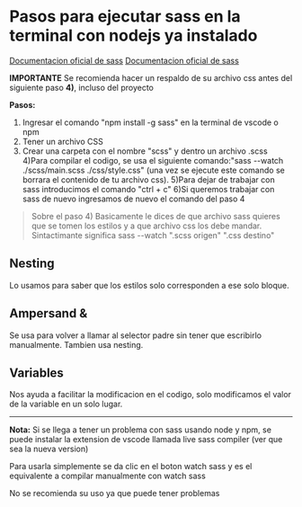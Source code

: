 # Pasos para ejecutar sass en la terminal con nodejs ya instalado

[Documentacion oficial de sass](https://sass-lang.com/guide)
[Documentacion oficial de sass](https://sass-lang.com/guide)

**IMPORTANTE**
Se recomienda hacer un respaldo de su archivo css antes del siguiente paso **4)**, incluso del proyecto

**Pasos:**

1) Ingresar el comando "npm install -g sass" en la terminal de vscode o npm
2) Tener un archivo CSS
3) Crear una carpeta con el nombre "scss" y dentro un archivo .scss
4)Para compilar el codigo, se usa el siguiente comando:"sass --watch ./scss/main.scss ./css/style.css" (una vez se ejecute este comando se borrara el contenido de tu archivo css).
5)Para dejar de trabajar con sass introducimos el comando "ctrl + c"
6)Si queremos trabajar con sass de nuevo ingresamos de nuevo el comando del paso 4

> Sobre el paso 4) Basicamente le dices de que archivo sass quieres que se tomen los estilos y a que archivo css los debe mandar.
Sintactimante significa sass --watch ".scss origen" ".css destino"

## Nesting

Lo usamos para saber que los estilos solo corresponden a ese solo bloque.

## Ampersand &

Se usa para volver a llamar al selector padre sin tener que escribirlo manualmente.
Tambien usa nesting.

## Variables

Nos ayuda a facilitar la modificacion en el codigo, solo modificamos el valor de la variable en un solo lugar.

---

**Nota:** Si se llega a tener un problema con sass usando node y npm, se puede instalar la extension de vscode
llamada live sass compiler (ver que sea la nueva version)

Para usarla simplemente se da clic en el boton watch sass y es el equivalente a compilar manualmente con watch sass

No se recomienda su uso ya que puede tener problemas
